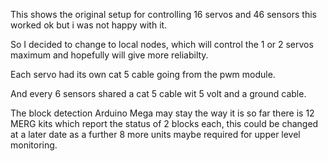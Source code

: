 This shows the original setup for controlling 16 servos and 46 sensors 
this worked ok but i was not happy with it. 

So I decided to change to local nodes, which will control the 1 or 2 servos maximum and hopefully will give more reliabilty.

Each servo had its own cat 5 cable going from the pwm module.

And every 6 sensors shared a cat 5 cable wit 5 volt and a ground cable.

The block detection Arduino Mega may stay the way it is so far there is 12 MERG kits which report the status of 2 blocks each, this could be changed
at a later date as a further 8 more units maybe required for upper level monitoring.
